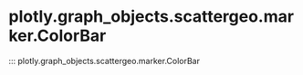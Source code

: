 # plotly.graph_objects.scattergeo.marker.ColorBar

::: plotly.graph_objects.scattergeo.marker.ColorBar
